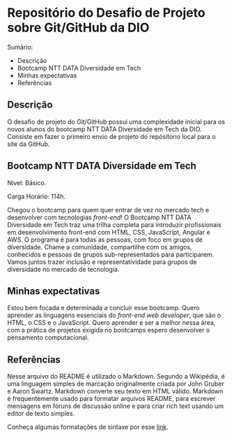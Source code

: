 # Repositório do Desafio de Projeto sobre Git/GitHub da DIO

Sumário:
- Descrição
- Bootcamp NTT DATA Diversidade em Tech
- Minhas expectativas
- Referências
 
## Descrição
O desafio de projeto do Git/GitHub possui uma complexidade inicial para os novos alunos do bootcamp NTT DATA Diversidade em Tech da DIO.
Consiste em fazer o primeiro envio de projeto do repósitorio local para o site da GitHub.

## Bootcamp NTT DATA Diversidade em Tech
Nível: Básico.

Carga Horário: 114h.

Chegou o bootcamp para quem quer entrar de vez no mercado tech e desenvolver com tecnologias _front-end_! O Bootcamp NTT DATA Diversidade em Tech traz uma trilha completa para introduzir profissionais em desenvolvimento front-end com HTML, CSS, JavaScript, Angular e AWS. O programa é para todas as pessoas, com foco em grupos de diversidade. Chame a comunidade, compartilhe com os amigos, conhecidos e pessoas de grupos sub-representados para participarem. Vamos juntos trazer inclusão e representatividade para grupos de diversidade no mercado de tecnologia.

## Minhas expectativas 
Estou bem focada e determinada a concluir esse bootcamp. Quero aprender as linguagens essenciais do _front-end web developer_, que são o HTML, o CSS e o JavaScript. Quero aprender e ser a melhor nessa área, com a prática de projetos exigida no bootcamps espero desenvolver o pensamento computacional.

## Referências
Nesse arquivo do README é utilizado o Markdown. Segundo a Wikipédia, é uma linguagem simples de marcação originalmente criada por John Gruber e Aaron Swartz. Markdown converte seu texto em HTML válido. Markdown é frequentemente usado para formatar arquivos README, para escrever mensagens em fóruns de discussão online e para criar rich text usando um editor de texto simples.

Conheça algumas formatações de sintaxe por esse [link](https://www.markdownguide.org/basic-syntax/).

